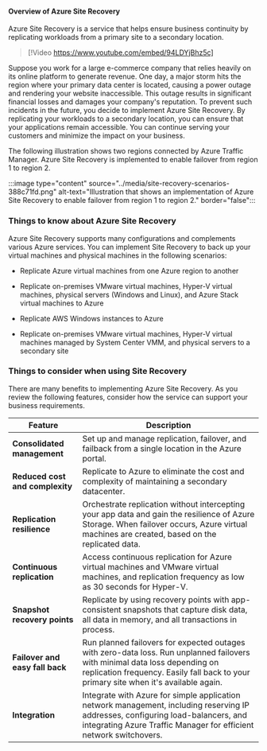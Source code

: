 #### Overview of Azure Site Recovery

Azure Site Recovery is a service that helps ensure business continuity by replicating workloads from a primary site to a secondary location.


> [!Video https://www.youtube.com/embed/94LDYjBhz5c]

Suppose you work for a large e-commerce company that relies heavily on its online platform to generate revenue. One day, a major storm hits the region where your primary data center is located, causing a power outage and rendering your website inaccessible. This outage results in significant financial losses and damages your company's reputation. To prevent such incidents in the future, you decide to implement Azure Site Recovery. By replicating your workloads to a secondary location, you can ensure that your applications remain accessible. You can continue serving your customers and minimize the impact on your business.

The following illustration shows two regions connected by Azure Traffic Manager. Azure Site Recovery is implemented to enable failover from region 1 to region 2.

:::image type="content" source="../media/site-recovery-scenarios-388c71fd.png" alt-text="Illustration that shows an implementation of Azure Site Recovery to enable failover from region 1 to region 2." border="false":::

### Things to know about Azure Site Recovery

Azure Site Recovery supports many configurations and complements various Azure services. You can implement Site Recovery to back up your virtual machines and physical machines in the following scenarios:

- Replicate Azure virtual machines from one Azure region to another

- Replicate on-premises VMware virtual machines, Hyper-V virtual machines, physical servers (Windows and Linux), and Azure Stack virtual machines to Azure

- Replicate AWS Windows instances to Azure

- Replicate on-premises VMware virtual machines, Hyper-V virtual machines managed by System Center VMM, and physical servers to a secondary site



### Things to consider when using Site Recovery

There are many benefits to implementing Azure Site Recovery. As you review the following features, consider how the service can support your business requirements.

| Feature | Description |
| --- | --- |
| **Consolidated management** | Set up and manage replication, failover, and failback from a single location in the Azure portal. |
| **Reduced cost and complexity** | Replicate to Azure to eliminate the cost and complexity of maintaining a secondary datacenter. |
| **Replication resilience** | Orchestrate replication without intercepting your app data and gain the resilience of Azure Storage. When failover occurs, Azure virtual machines are created, based on the replicated data. |
| **Continuous replication** | Access continuous replication for Azure virtual machines and VMware virtual machines, and replication frequency as low as 30 seconds for Hyper-V. |
| **Snapshot recovery points** | Replicate by using recovery points with app-consistent snapshots that capture disk data, all data in memory, and all transactions in process. |
| **Failover and easy fall back** | Run planned failovers for expected outages with zero-data loss. Run unplanned failovers with minimal data loss depending on replication frequency. Easily fall back to your primary site when it's available again.
| **Integration** | Integrate with Azure for simple application network management, including reserving IP addresses, configuring load-balancers, and integrating Azure Traffic Manager for efficient network switchovers. |